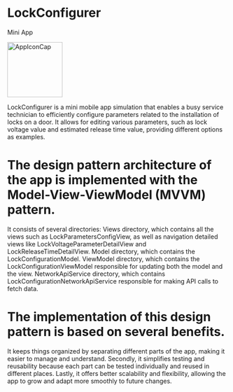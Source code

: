 # LockConfigurer
Mini App

<img width="126" alt="AppIconCap" src="https://github.com/Ghassen21/LockConfigurer/assets/72602715/223c9b1e-3354-437c-9869-81796f469dd3">

LockConfigurer is a mini mobile app simulation that enables a busy service technician to efficiently configure parameters related to the installation of locks on a door. It allows for editing various parameters, such as lock voltage value and estimated release time value, providing different options as examples. 

# The design pattern architecture of the app is implemented with the  Model-View-ViewModel (MVVM) pattern. 

It consists of several directories:
Views directory, which contains all the views such as LockParametersConfigView, as well as navigation detailed views like LockVoltageParameterDetailView and LockReleaseTimeDetailView.
Model directory, which contains the LockConfigurationModel.
ViewModel directory, which contains the LockConfigurationViewModel responsible for updating both the model and the view.
NetworkApiService directory, which contains LockConfigurationNetworkApiService responsible for making API calls to fetch data.

# The implementation of this design pattern is based on several benefits.

It keeps things organized by separating different parts of the app, making it easier to manage and understand. Secondly, it simplifies testing and reusability because each part can be tested individually and reused in different places. Lastly, it offers better scalability and flexibility, allowing the app to grow and adapt more smoothly to future changes.
